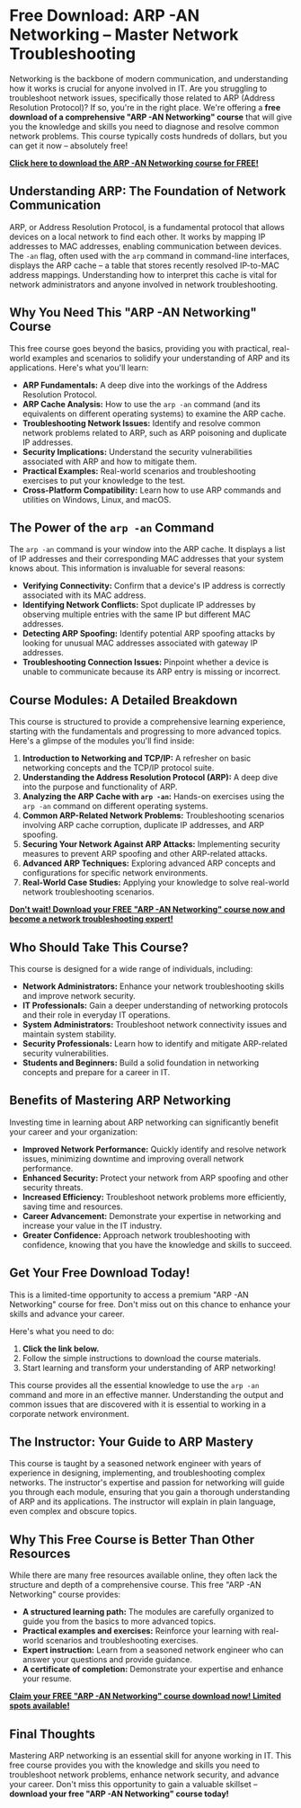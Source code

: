 # Free Download: ARP -AN Networking – Master Network Troubleshooting

Networking is the backbone of modern communication, and understanding how it works is crucial for anyone involved in IT. Are you struggling to troubleshoot network issues, specifically those related to ARP (Address Resolution Protocol)? If so, you're in the right place. We're offering a **free download of a comprehensive "ARP -AN Networking" course** that will give you the knowledge and skills you need to diagnose and resolve common network problems. This course typically costs hundreds of dollars, but you can get it now – absolutely free!

[**Click here to download the ARP -AN Networking course for FREE!**](https://udemywork.com/arp-an-networking)

## Understanding ARP: The Foundation of Network Communication

ARP, or Address Resolution Protocol, is a fundamental protocol that allows devices on a local network to find each other. It works by mapping IP addresses to MAC addresses, enabling communication between devices. The `-an` flag, often used with the `arp` command in command-line interfaces, displays the ARP cache – a table that stores recently resolved IP-to-MAC address mappings. Understanding how to interpret this cache is vital for network administrators and anyone involved in network troubleshooting.

## Why You Need This "ARP -AN Networking" Course

This free course goes beyond the basics, providing you with practical, real-world examples and scenarios to solidify your understanding of ARP and its applications. Here's what you'll learn:

*   **ARP Fundamentals:** A deep dive into the workings of the Address Resolution Protocol.
*   **ARP Cache Analysis:** How to use the `arp -an` command (and its equivalents on different operating systems) to examine the ARP cache.
*   **Troubleshooting Network Issues:** Identify and resolve common network problems related to ARP, such as ARP poisoning and duplicate IP addresses.
*   **Security Implications:** Understand the security vulnerabilities associated with ARP and how to mitigate them.
*   **Practical Examples:** Real-world scenarios and troubleshooting exercises to put your knowledge to the test.
*   **Cross-Platform Compatibility:** Learn how to use ARP commands and utilities on Windows, Linux, and macOS.

## The Power of the `arp -an` Command

The `arp -an` command is your window into the ARP cache. It displays a list of IP addresses and their corresponding MAC addresses that your system knows about. This information is invaluable for several reasons:

*   **Verifying Connectivity:** Confirm that a device's IP address is correctly associated with its MAC address.
*   **Identifying Network Conflicts:** Spot duplicate IP addresses by observing multiple entries with the same IP but different MAC addresses.
*   **Detecting ARP Spoofing:** Identify potential ARP spoofing attacks by looking for unusual MAC addresses associated with gateway IP addresses.
*   **Troubleshooting Connection Issues:** Pinpoint whether a device is unable to communicate because its ARP entry is missing or incorrect.

## Course Modules: A Detailed Breakdown

This course is structured to provide a comprehensive learning experience, starting with the fundamentals and progressing to more advanced topics. Here's a glimpse of the modules you'll find inside:

1.  **Introduction to Networking and TCP/IP:** A refresher on basic networking concepts and the TCP/IP protocol suite.
2.  **Understanding the Address Resolution Protocol (ARP):** A deep dive into the purpose and functionality of ARP.
3.  **Analyzing the ARP Cache with `arp -an`:** Hands-on exercises using the `arp -an` command on different operating systems.
4.  **Common ARP-Related Network Problems:** Troubleshooting scenarios involving ARP cache corruption, duplicate IP addresses, and ARP spoofing.
5.  **Securing Your Network Against ARP Attacks:** Implementing security measures to prevent ARP spoofing and other ARP-related attacks.
6.  **Advanced ARP Techniques:** Exploring advanced ARP concepts and configurations for specific network environments.
7.  **Real-World Case Studies:** Applying your knowledge to solve real-world network troubleshooting scenarios.

[**Don't wait! Download your FREE "ARP -AN Networking" course now and become a network troubleshooting expert!**](https://udemywork.com/arp-an-networking)

## Who Should Take This Course?

This course is designed for a wide range of individuals, including:

*   **Network Administrators:** Enhance your network troubleshooting skills and improve network security.
*   **IT Professionals:** Gain a deeper understanding of networking protocols and their role in everyday IT operations.
*   **System Administrators:** Troubleshoot network connectivity issues and maintain system stability.
*   **Security Professionals:** Learn how to identify and mitigate ARP-related security vulnerabilities.
*   **Students and Beginners:** Build a solid foundation in networking concepts and prepare for a career in IT.

## Benefits of Mastering ARP Networking

Investing time in learning about ARP networking can significantly benefit your career and your organization:

*   **Improved Network Performance:** Quickly identify and resolve network issues, minimizing downtime and improving overall network performance.
*   **Enhanced Security:** Protect your network from ARP spoofing and other security threats.
*   **Increased Efficiency:** Troubleshoot network problems more efficiently, saving time and resources.
*   **Career Advancement:** Demonstrate your expertise in networking and increase your value in the IT industry.
*   **Greater Confidence:** Approach network troubleshooting with confidence, knowing that you have the knowledge and skills to succeed.

## Get Your Free Download Today!

This is a limited-time opportunity to access a premium "ARP -AN Networking" course for free. Don't miss out on this chance to enhance your skills and advance your career.

Here's what you need to do:

1.  **Click the link below.**
2.  Follow the simple instructions to download the course materials.
3.  Start learning and transform your understanding of ARP networking!

This course provides all the essential knowledge to use the `arp -an` command and more in an effective manner. Understanding the output and common issues that are discovered with it is essential to working in a corporate network environment.

## The Instructor: Your Guide to ARP Mastery

This course is taught by a seasoned network engineer with years of experience in designing, implementing, and troubleshooting complex networks. The instructor's expertise and passion for networking will guide you through each module, ensuring that you gain a thorough understanding of ARP and its applications. The instructor will explain in plain language, even complex and obscure topics.

## Why This Free Course is Better Than Other Resources

While there are many free resources available online, they often lack the structure and depth of a comprehensive course. This free "ARP -AN Networking" course provides:

*   **A structured learning path:** The modules are carefully organized to guide you from the basics to more advanced topics.
*   **Practical examples and exercises:** Reinforce your learning with real-world scenarios and troubleshooting exercises.
*   **Expert instruction:** Learn from a seasoned network engineer who can answer your questions and provide guidance.
*   **A certificate of completion:** Demonstrate your expertise and enhance your resume.

[**Claim your FREE "ARP -AN Networking" course download now! Limited spots available!**](https://udemywork.com/arp-an-networking)

## Final Thoughts

Mastering ARP networking is an essential skill for anyone working in IT. This free course provides you with the knowledge and skills you need to troubleshoot network problems, enhance network security, and advance your career. Don't miss this opportunity to gain a valuable skillset – **download your free "ARP -AN Networking" course today!**
